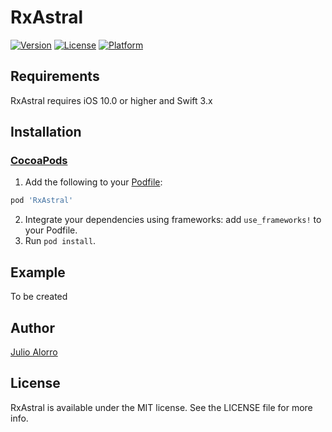 # RxAstral

[![Version](https://img.shields.io/cocoapods/v/RxAstral.svg?style=flat)](http://cocoapods.org/pods/RxAstral)
[![License](https://img.shields.io/cocoapods/l/RxAstral.svg?style=flat)](http://cocoapods.org/pods/RxAstral)
[![Platform](https://img.shields.io/cocoapods/p/RxAstral.svg?style=flat)](http://cocoapods.org/pods/RxAstral)

## Requirements

RxAstral requires iOS 10.0 or higher and Swift 3.x

## Installation
### [CocoaPods](http://cocoapods.org/)

1. Add the following to your [Podfile](http://guides.cocoapods.org/using/the-podfile.html):

```ruby
pod 'RxAstral'
```
2. Integrate your dependencies using frameworks: add `use_frameworks!` to your Podfile.
3. Run `pod install`.

## Example

To be created

## Author

[Julio Alorro](https://twitter.com/Hooliooo)

## License

RxAstral is available under the MIT license. See the LICENSE file for more info.

